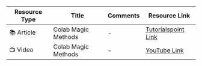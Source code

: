 | Resource Type | Title | Comments | Resource Link |
|---------------|-------|----------|---------------|
| 📚 Article    | Colab Magic Methods | - | [Tutorialspoint Link](https://www.tutorialspoint.com/google_colab/google_colab_magics.htm) |
| 📺 Video      | Colab Magic Methods | - | [YouTube Link](https://www.youtube.com/watch?v=YRF1L0gR67o) |
